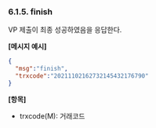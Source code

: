 ### 6.1.5. finish
VP 제출이 최종 성공하였음을 응답한다.

**[메시지 예시]**

```json
{
  "msg":"finish",
  "trxcode":"20211102162732145432176790"
}
```

**[항목]**

* trxcode(M): 거래코드

